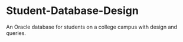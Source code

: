 # Student-Database-Design
An Oracle database for students on a college campus with design and queries.
